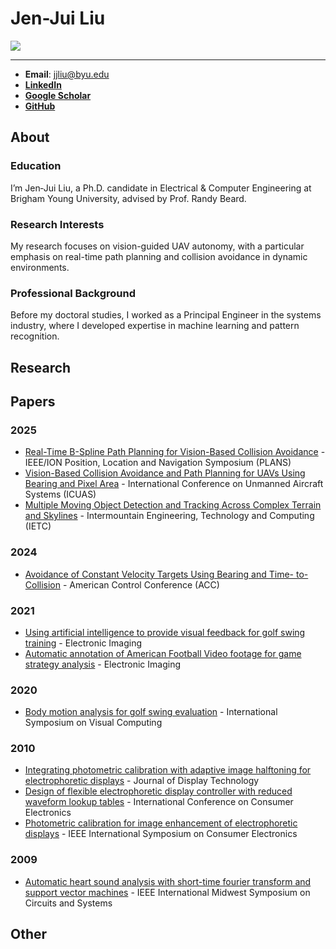 <!--
This is the template for student pages. To add yourself to the website, start with the instructions found in docs/directory/current_students.md.

The profile picture here uses the same as on the current students page, but if you'd like a larger or higher resolution one for your page then you can add another photo. Just make sure it isn't too large, ideally no larger than 10mb.
-->

# Jen-Jui Liu

![](../assets/jj_liu_1by1.jpg)

---

- **Email**: jjliu@byu.edu
- **[LinkedIn](https://www.linkedin.com/in/liu-jen-jui/)**
- **[Google Scholar](https://scholar.google.com/citations?user=s_0WHsYAAAAJ&hl=en)**
- **[GitHub](https://github.com/re1983)**

## About

### Education
I’m Jen‑Jui Liu, a Ph.D. candidate in Electrical & Computer Engineering at Brigham Young University, advised by Prof. Randy Beard.

### Research Interests
My research focuses on vision-guided UAV autonomy, with a particular emphasis on real-time path planning and collision avoidance in dynamic environments.

### Professional Background
Before my doctoral studies, I worked as a Principal Engineer in the systems industry, where I developed expertise in machine learning and pattern recognition.

## Research

<!-- Give a brief overview about your past and current research. Then make sure to link any research projects you mention below.

- [Project Name Here](../../research/projects/{project_name_here}.md)
- [Project Name Here](../../research/projects/{project_name_here}.md)
- [Project Name Here]({You can also put external links here if you'd rather}) -->

## Papers

### 2025
- [Real-Time B-Spline Path Planning for Vision-Based Collision Avoidance](https://ieeexplore.ieee.org/document/11028267) - IEEE/ION Position, Location and Navigation Symposium (PLANS)
- [Vision-Based Collision Avoidance and Path Planning for UAVs Using Bearing and Pixel Area](https://ieeexplore.ieee.org/document/11007929) - International Conference on Unmanned Aircraft Systems (ICUAS)
- [Multiple Moving Object Detection and Tracking Across Complex Terrain and Skylines](https://ieeexplore.ieee.org/document/11039479) - Intermountain Engineering, Technology and Computing (IETC)

### 2024
- [Avoidance of Constant Velocity Targets Using Bearing and Time- to-Collision](https://ieeexplore.ieee.org/document/10644958) - American Control Conference (ACC)

### 2021
- [Using artificial intelligence to provide visual feedback for golf swing training](https://library.imaging.org/ei/articles/33/6/art00011) - Electronic Imaging
- [Automatic annotation of American Football Video footage for game strategy analysis](https://library.imaging.org/ei/articles/33/6/art00004) - Electronic Imaging

### 2020
- [Body motion analysis for golf swing evaluation](https://link.springer.com/chapter/10.1007/978-3-030-64556-4_44) - International Symposium on Visual Computing

### 2010
- [Integrating photometric calibration with adaptive image halftoning for electrophoretic displays](https://ieeexplore.ieee.org/document/5630998) - Journal of Display Technology
- [Design of flexible electrophoretic display controller with reduced waveform lookup tables](https://ieeexplore.ieee.org/document/5418847) - International Conference on Consumer Electronics
- [Photometric calibration for image enhancement of electrophoretic displays](https://ieeexplore.ieee.org/document/5523253) - IEEE International Symposium on Consumer Electronics

### 2009
- [Automatic heart sound analysis with short-time fourier transform and support vector machines](https://ieeexplore.ieee.org/document/5236120) - IEEE International Midwest Symposium on Circuits and Systems

## Other

